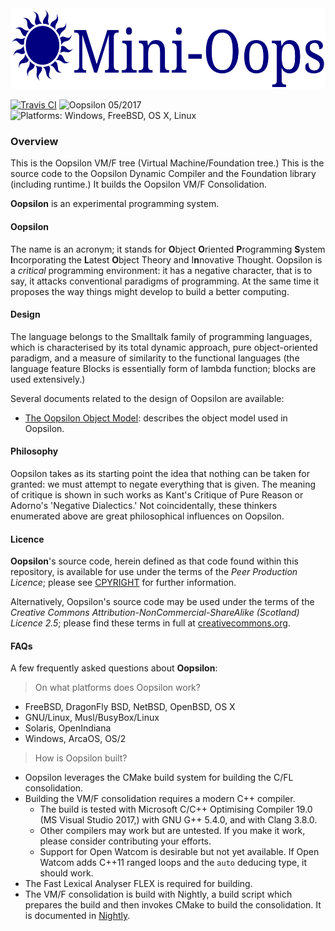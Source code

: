 <img src="Doc/Logo/Oopsilon.png" alt="Oopsilon logo" width="585" height="129">

[![Travis CI](https://img.shields.io/travis/Oopsilon/Mini-Oops.svg)](https://travis-ci.org/Oopsilon/Mini-Oops)
![Oopsilon 05/2017](https://img.shields.io/badge/Oopsilon-05%2F2017-red.svg)
![Platforms: Windows, FreeBSD, OS X, Linux](https://img.shields.io/badge/platforms-FreeBSD%20|%20OS%20X%20|%20Windows%20|%20Linux-lightgrey.svg)


### Overview

This is the Oopsilon VM/F tree (Virtual Machine/Foundation tree.) This is
the source code to the Oopsilon Dynamic Compiler and the Foundation library
(including runtime.) It builds the Oopsilon VM/F Consolidation.

**Oopsilon** is an experimental programming system.

#### Oopsilon

The name is an acronym;
it stands for **O**bject **O**riented **P**rogramming **S**ystem
**I**ncorporating the **L**atest **O**bject Theory and I**n**novative Thought.
Oopsilon is a *critical* programming environment: it has a negative character,
that is to say, it attacks conventional paradigms of programming. At the same
time it proposes the way things might develop to build a better computing.

#### Design

The language belongs to the Smalltalk family of programming languages, which is
characterised by its total dynamic approach, pure object-oriented paradigm, and
a measure of similarity to the functional languages (the language feature
Blocks is essentially form of lambda function; blocks are used extensively.)

Several documents related to the design of Oopsilon are available:
 * [The Oopsilon Object Model](Doc/Objects.md): describes the object model
   used in Oopsilon.

#### Philosophy

Oopsilon takes as its starting point the idea that nothing can be taken for
granted: we must attempt to negate everything that is given. The meaning of
critique is shown in such works as Kant's Critique of Pure Reason or Adorno's 
'Negative Dialectics.' Not coincidentally, these thinkers enumerated above are
great philosophical influences on Oopsilon.

#### Licence

**Oopsilon**'s source code, herein defined as that code found within this
repository, is available for use under the terms of the
*Peer Production Licence*; please see
[CPYRIGHT](Doc/CPYRIGHT.md) for further information.

Alternatively, Oopsilon's source code may be used under the terms of the
*Creative Commons Attribution-NonCommercial-ShareAlike (Scotland) Licence 2.5*;
please find these terms in full at
[creativecommons.org](https://creativecommons.org/licenses/by-nc-sa/2.5/scotland/legalcode).

#### FAQs

A few frequently asked questions about **Oopsilon**:

> On what platforms does Oopsilon work?

 * FreeBSD, DragonFly BSD, NetBSD, OpenBSD, OS X
 * GNU/Linux, Musl/BusyBox/Linux
 * Solaris, OpenIndiana
 * Windows, ArcaOS, OS/2

> How is Oopsilon built?

 * Oopsilon leverages the CMake build system for building the C/FL 
   consolidation.
 * Building the VM/F consolidation requires a modern C++ compiler.
   * The build is tested with Microsoft C/C++ Optimising Compiler 19.0
     (MS Visual Studio 2017,) with GNU G++ 5.4.0, and with Clang 3.8.0.
   * Other compilers may work but are untested. If you make it work, please
     consider contributing your efforts.
   * Support for Open Watcom is desirable but not yet available. If Open Watcom
     adds C++11 ranged loops and the `auto` deducing type, it should work.
 * The Fast Lexical Analyser FLEX is required for building.
 * The VM/F consolidation is build with Nightly, a build script which prepares
   the build and then invokes CMake to build the consolidation. It is
   documented in [Nightly](Doc/Nightly.md).

